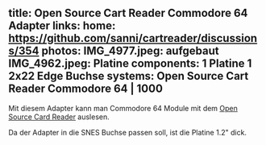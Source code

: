 title: Open Source Cart Reader Commodore 64 Adapter
links:
    home: https://github.com/sanni/cartreader/discussions/354
photos:
    IMG_4977.jpeg: aufgebaut
    IMG_4962.jpeg: Platine
components:
    1 Platine
    1 2x22 Edge Buchse
systems:
    Open Source Cart Reader
    Commodore 64 | 1000
---
Mit diesem Adapter kann man Commodore 64 Module mit dem [Open Source Card Reader](https://github.com/sanni/cartreader) auslesen.

Da der Adapter in die SNES Buchse passen soll, ist die Platine 1.2" dick.
